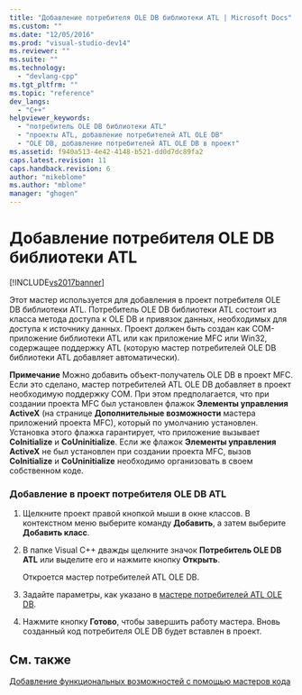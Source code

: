 ```yaml
---
title: "Добавление потребителя OLE DB библиотеки ATL | Microsoft Docs"
ms.custom: ""
ms.date: "12/05/2016"
ms.prod: "visual-studio-dev14"
ms.reviewer: ""
ms.suite: ""
ms.technology: 
  - "devlang-cpp"
ms.tgt_pltfrm: ""
ms.topic: "reference"
dev_langs: 
  - "C++"
helpviewer_keywords: 
  - "потребитель OLE DB библиотеки ATL"
  - "проекты ATL, добавление потребителей ATL OLE DB"
  - "OLE DB, добавление потребителей ATL OLE DB в проект"
ms.assetid: f940a513-4e42-4148-b521-dd0d7dc89fa2
caps.latest.revision: 11
caps.handback.revision: 6
author: "mikeblome"
ms.author: "mblome"
manager: "ghogen"
---
```

# Добавление потребителя OLE DB библиотеки ATL
[!INCLUDE[vs2017banner](../../assembler/inline/includes/vs2017banner.md)]

Этот мастер используется для добавления в проект потребителя OLE DB библиотеки ATL.  Потребитель OLE DB библиотеки ATL состоит из класса метода доступа к OLE DB и привязок данных, необходимых для доступа к источнику данных.  Проект должен быть создан как COM\-приложение библиотеки ATL или как приложение MFC или Win32, содержащее поддержку ATL \(которую мастер потребителей OLE DB библиотеки ATL добавляет автоматически\).  
  
 **Примечание**  Можно добавить объект\-получатель OLE DB в проект MFC.  Если это сделано, мастер потребителей ATL OLE DB добавляет в проект необходимую поддержку COM.  При этом предполагается, что при создании проекта MFC был установлен флажок **Элементы управления ActiveX** \(на странице **Дополнительные возможности** мастера приложений проекта MFC\), который по умолчанию установлен.  Установка этого флажка гарантирует, что приложение вызывает **CoInitialize** и **CoUninitialize**.  Если же флажок **Элементы управления ActiveX** не был установлен при создании проекта MFC, вызов **CoInitialize** и **CoUninitialize** необходимо организовать в своем собственном коде.  
  
### Добавление в проект потребителя OLE DB ATL  
  
1.  Щелкните проект правой кнопкой мыши в окне классов.  В контекстном меню выберите команду **Добавить**, а затем выберите **Добавить класс**.  
  
2.  В папке Visual C\+\+ дважды щелкните значок **Потребитель OLE DB ATL** или выделите его и нажмите кнопку **Открыть**.  
  
     Откроется мастер потребителей ATL OLE DB.  
  
3.  Задайте параметры, как указано в [мастере потребителей ATL OLE DB](../../atl/reference/atl-ole-db-consumer-wizard.md).  
  
4.  Нажмите кнопку **Готово**, чтобы завершить работу мастера.  Вновь созданный код потребителя OLE DB будет вставлен в проект.  
  
## См. также  
 [Добавление функциональных возможностей с помощью мастеров кода](../../ide/adding-functionality-with-code-wizards-cpp.md)